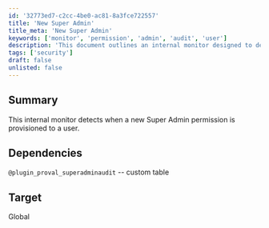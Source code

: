 ```yaml
---
id: '32773ed7-c2cc-4be0-ac81-8a3fce722557'
title: 'New Super Admin'
title_meta: 'New Super Admin'
keywords: ['monitor', 'permission', 'admin', 'audit', 'user']
description: 'This document outlines an internal monitor designed to detect when a new Super Admin permission is provisioned to a user, ensuring better oversight and security in user management.'
tags: ['security']
draft: false
unlisted: false
---
```


## Summary

This internal monitor detects when a new Super Admin permission is provisioned to a user.

## Dependencies

`@plugin_proval_superadminaudit` -- custom table

## Target

Global



